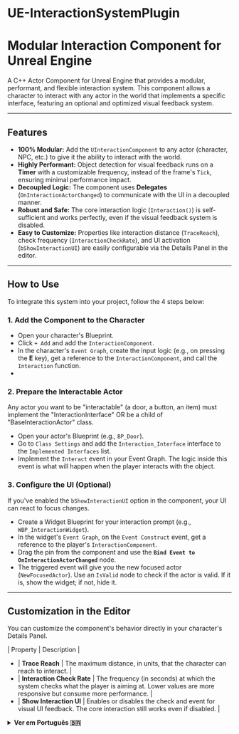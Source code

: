 # UE-InteractionSystemPlugin

# Modular Interaction Component for Unreal Engine

A C++ Actor Component for Unreal Engine that provides a modular, performant, and flexible interaction system. This component allows a character to interact with any actor in the world that implements a specific interface, featuring an optional and optimized visual feedback system.

---

## Features

* **100% Modular:** Add the `UInteractionComponent` to any actor (character, NPC, etc.) to give it the ability to interact with the world.
* **Highly Performant:** Object detection for visual feedback runs on a **Timer** with a customizable frequency, instead of the frame's `Tick`, ensuring minimal performance impact.
* **Decoupled Logic:** The component uses **Delegates** (`OnInteractionActorChanged`) to communicate with the UI in a decoupled manner.
* **Robust and Safe:** The core interaction logic (`Interaction()`) is self-sufficient and works perfectly, even if the visual feedback system is disabled.
* **Easy to Customize:** Properties like interaction distance (`TraceReach`), check frequency (`InteractionCheckRate`), and UI activation (`bShowInteractionUI`) are easily configurable via the Details Panel in the editor.

---

## How to Use

To integrate this system into your project, follow the 4 steps below:

### 1. Add the Component to the Character

* Open your character's Blueprint.
* Click `+ Add` and add the `InteractionComponent`.
* In the character's `Event Graph`, create the input logic (e.g., on pressing the **E** key), get a reference to the `InteractionComponent`, and call the `Interaction` function.
* 
### 2. Prepare the Interactable Actor

Any actor you want to be "interactable" (a door, a button, an item) must implement the "InteractionInterface" OR be a child of "BaseInteractionActor" class.

* Open your actor's Blueprint (e.g., `BP_Door`).
* Go to `Class Settings` and add the `Interaction_Interface` interface to the `Implemented Interfaces` list.
* Implement the `Interact` event in your Event Graph. The logic inside this event is what will happen when the player interacts with the object.

### 3. Configure the UI (Optional)

If you've enabled the `bShowInteractionUI` option in the component, your UI can react to focus changes.
* Create a Widget Blueprint for your interaction prompt (e.g., `WBP_InteractionWidget`).
* In the widget's `Event Graph`, on the `Event Construct` event, get a reference to the player's `InteractionComponent`.
* Drag the pin from the component and use the **`Bind Event to OnInteractionActorChanged`** node.
* The triggered event will give you the new focused actor (`NewFocusedActor`). Use an `IsValid` node to check if the actor is valid. If it is, show the widget; if not, hide it.

---

## Customization in the Editor

You can customize the component's behavior directly in your character's Details Panel.

| Property | Description |

* | **Trace Reach** | The maximum distance, in units, that the character can reach to interact. |
* | **Interaction Check Rate** | The frequency (in seconds) at which the system checks what the player is aiming at. Lower values are more responsive but consume more performance. |
* | **Show Interaction UI** | Enables or disables the check and event for visual UI feedback. The core interaction still works even if disabled. |

<details>
<summary><strong>Ver em Português 🇧🇷</strong></summary>

# Componente de Interação Modular para Unreal Engine

Um Componente de Ator (Actor Component) em C++ para a Unreal Engine que fornece um sistema de interação modular, performático e flexível. Este componente permite que um personagem interaja com qualquer ator no mundo que implemente uma interface específica, apresentando um sistema de feedback visual opcional e otimizado.

---

## Funcionalidades

* **100% Modular:** Adicione o `UInteractionComponent` a qualquer ator (personagem, NPC, etc.) para dar a ele a capacidade de interagir com o mundo.
* **Altamente Performático:** A detecção de objetos para o feedback visual roda em um **Timer** com frequência customizável, em vez de usar o `Tick` do frame, garantindo um impacto mínimo na performance.
* **Lógica Desacoplada:** O componente utiliza **Delegates** (`OnInteractionActorChanged`) para se comunicar com a UI de forma desacoplada.
* **Robusto e Seguro:** A lógica principal de interação (`Interaction()`) é autossuficiente e funciona perfeitamente, mesmo que o sistema de feedback visual esteja desativado.
* **Fácil de Customizar:** Propriedades como distância da interação (`TraceReach`), frequência da verificação (`InteractionCheckRate`) e ativação da UI (`bShowInteractionUI`) são facilmente configuráveis através do Details Panel no editor.

---

## Como Usar

Para integrar este sistema ao seu projeto, siga os 3 passos abaixo:

### 1. Adicione o Componente ao Personagem

* Abra o Blueprint do seu personagem.
* Clique em `+ Add` e adicione o `InteractionComponent`.
* No `Event Graph` do personagem, crie a lógica de input (ex: ao pressionar a tecla **E**), pegue uma referência ao `InteractionComponent` e chame a função `Interaction`.

### 2. Prepare o Ator Interagível

Qualquer ator que você queira que seja "interagível" (uma porta, um botão, um item) deve implementar a interface `InteractionInterface` OU ser uma classe child de `BaseInteractionActor`.

* Abra o Blueprint do seu ator (ex: `BP_Door`).
* Vá em `Class Settings` e adicione a interface `Interaction_Interface` à lista de `Implemented Interfaces`.
* Implemente o evento `Interact` no seu Event Graph. A lógica dentro deste evento é o que acontecerá quando o jogador interagir com o objeto.

### 3. Configure a UI (Opcional)

Se você ativou a opção `bShowInteractionUI` no componente, sua UI pode reagir às mudanças de foco.
* Crie um Widget Blueprint para seu aviso de interação (ex: `WBP_InteractionWidget`).
* No `Event Graph` do widget, no evento `Event Construct`, obtenha uma referência ao `InteractionComponent` do jogador.
* Arraste o pino do componente e use o nó **`Bind Event to OnInteractionActorChanged`**.
* O evento disparado lhe dará o novo ator em foco (`NewFocusedActor`). Use um nó `IsValid` para verificar se o ator é válido. Se for, mostre o widget; se não, esconda-o.

---

## Customização no Editor

Você pode customizar o comportamento do componente diretamente no Details Panel do seu personagem.

| Propriedade | Descrição |

* | **Trace Reach** | A distância máxima, em unidades, que o personagem consegue alcançar para interagir. |
* | **Interaction Check Rate** | A frequência (em segundos) com que o sistema verifica o que está na mira do jogador. Valores menores são mais responsivos, mas consomem mais performance. |
* | **Show Interaction UI** | Ativa ou desativa a verificação e o evento para o feedback visual da UI. A interação principal continua funcionando mesmo se desativado. |

</details>
